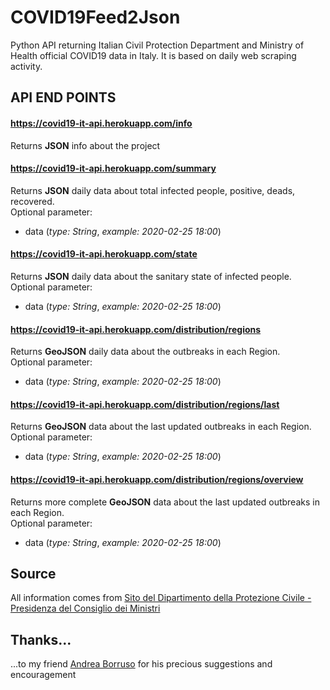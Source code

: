 # COVID19Feed2Json
Python API returning Italian Civil Protection Department and Ministry of Health official COVID19 data in Italy. It is based on daily web scraping activity.

## API END POINTS

#### https://covid19-it-api.herokuapp.com/info
Returns **JSON** info about the project

#### https://covid19-it-api.herokuapp.com/summary
Returns **JSON** daily data about total infected people, positive, deads, recovered.<br/>
Optional parameter:
- data (*type: String*, *example: 2020-02-25 18:00*)

#### https://covid19-it-api.herokuapp.com/state
Returns **JSON** daily data about the sanitary state of infected people.<br/>
Optional parameter:
- data (*type: String*, *example: 2020-02-25 18:00*)

#### https://covid19-it-api.herokuapp.com/distribution/regions
Returns **GeoJSON** daily data about the outbreaks in each Region.<br/>
Optional parameter:
- data (*type: String*, *example: 2020-02-25 18:00*)

#### https://covid19-it-api.herokuapp.com/distribution/regions/last
Returns **GeoJSON** data about the last updated outbreaks in each Region.<br/> 
Optional parameter:
- data (*type: String*, *example: 2020-02-25 18:00*)

#### https://covid19-it-api.herokuapp.com/distribution/regions/overview
Returns more complete **GeoJSON** data about the last updated outbreaks in each Region.<br/> 
Optional parameter:
- data (*type: String*, *example: 2020-02-25 18:00*)

## Source
All information comes from <a target="_blank" href="http://www.protezionecivile.gov.it/">Sito del Dipartimento della Protezione Civile - Presidenza del Consiglio dei Ministri</a>

## Thanks...
...to my friend <a href="https://github.com/aborruso">Andrea Borruso</a> for his precious suggestions and encouragement
